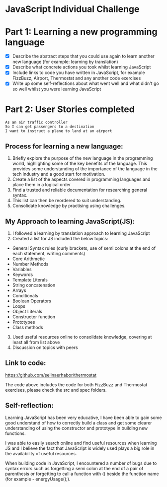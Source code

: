 # JavaScript Individual Challenge

# Part 1: Learning a new programming language
  - [x] Describe the abstract steps that you could use again to learn another new language (for example: learning by translation)
  - [x] Describe what concrete actions you took whilst learning JavaScript
  - [x] Include links to code you have written in JavaScript, for example FizzBuzz, Airport, Thermostat and any another code exercises
  - [x] Write up some self-reflections about what went well and what didn't go so well whilst you were learning JavaScript

# Part 2: User Stories completed
  ```
  As an air traffic controller
  So I can get passengers to a destination
  I want to instruct a plane to land at an airport
  ```


## Process for learning a new language:
1. Briefly explore the purpose of the new language in the programming world,
highlighting some of the key benefits of the language. This provides some understanding of
the importance of the language in the tech industry and a good start for motivation.
2. Create a list of the aspects covered in programming languages and place them in a logical order
3. Find a trusted and reliable documentation for researching general syntax.
4. This list can then be reordered to suit understanding.
5. Consolidate knowledge by practising using challenges.

## My Approach to learning JavaScript(JS):
1. I followed a learning by translation approach to learning JavaScript
2. Created a list for JS included the below topics:
  - General Syntax rules (curly brackets, use of semi colons at the end of each statement, writing comments)
  - Core Arithmetic
  - Number Methods
  - Variables
  - Keywords
  - Template Literals
  - String concatenation
  - Arrays
  - Conditionals
  - Boolean Operators
  - Loops
  - Object Literals
  - Constructor function
  - Prototypes
  - Class methods
3. Used useful resources online to consolidate knowledge, covering at least all from list above
4. Discussion on topics with peers

## Link to code:
https://github.com/selinaerhabor/thermostat

The code above includes the code for both FizzBuzz and Thermostat exercises, please check the src and spec folders.

## Self-reflection:
Learning JavaScript has been very educative, I have been able to gain some good understand of how to correctly build a class and get some clearer understanding of using the constructor and prototype in building new functions.

I was able to easily search online and find useful resources when learning JS and I believe the fact that JavaScript is widely used plays a big role in the availability of useful resources.

When building code in JavaScript, I encountered a number of bugs due to syntax errors such as forgetting a semi colon at the end of a pair of parenthesis or forgetting to call a function with () beside the function name (for example - energyUsage();).
